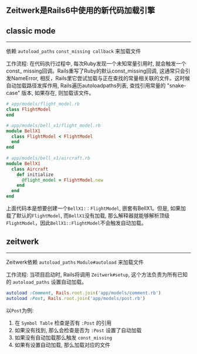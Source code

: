 ## Zeitwerk是Rails6中使用的新代码加载引擎

## classic mode
---
依赖 `autoload_paths` `const_missing callback` 来加载文件

工作流程:
在代码执行过程中, 每次Ruby发现一个未知常量引用时, 就会触发一个const_ missing回调。Rails重写了Ruby的默认const_missing回调, 这通常只会引发NameError, 相反，Rails里它尝试加载与正在查找的常量相关联的文件。这时候自动加载路径发挥作用, Rails遍历autoloadpaths列表, 查找引用常量的 "snake-case" 版本, 如果存在, 则加载该文件。

```ruby
# app/models/flight_model.rb
class FlightModel
end

# app/models/bell_x1/flight_model.rb
module BellX1
  class FlightModel < FlightModel
  end
end
 
# app/models/bell_x1/aircraft.rb
module BellX1
  class Aircraft
    def initialize
      @flight_model = FlightModel.new
    end
  end
end
```

上面代码本是想要创建一个`BellX1:：FlightModel`, 嵌套有BellX1。但是, 如果加载了默认的`FlightModel`, 而`BellX1`没有加载, 那么解释器就能够解析顶级`FlightModel`，因此`BellX1::FlightModel`不会触发自动加载。

## zeitwerk
---
Zeitwerk依赖 `autoload_paths` `Module#autoload` 来加载文件

工作流程:
当项目启动时, Rails将调用 `Zeitwerk#setup`, 这个方法负责为所有已知的 `autoload_paths` 设置自动加载。

```ruby
autoload :Comment, Rails.root.join('app/models/comment.rb')
autoload :Post, Rails.root.join('app/models/post.rb')
```
以`Post`为例:
1. 在 `Symbol Table` 检查是否有 `:Post` 的引用
2. 如果没有找到, 那么会检查是否为 `:Post` 设置了自动加载
3. 如果没有自动加载那么触发 `const_missing`
4. 如果有设置自动加载, 那么加载对应的文件